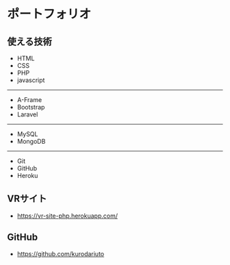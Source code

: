 # ポートフォリオ

## 使える技術

- HTML
- CSS
- PHP
- javascript
------ ------ ------
- A-Frame
- Bootstrap
- Laravel
------ ------ ------
- MySQL
- MongoDB
------ ------ ------
- Git
- GitHub
- Heroku

## VRサイト
- https://vr-site-php.herokuapp.com/

## GitHub
- https://github.com/kurodariuto